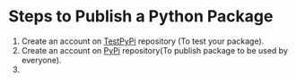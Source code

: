 # Steps to Publish a Python Package #

1. Create an account on [TestPyPi](https://test.pypi.org/) repository (To test your package).
2. Create an account on [PyPi](https://pypi.org/) repository(To publish package to be used by everyone).
3. 
